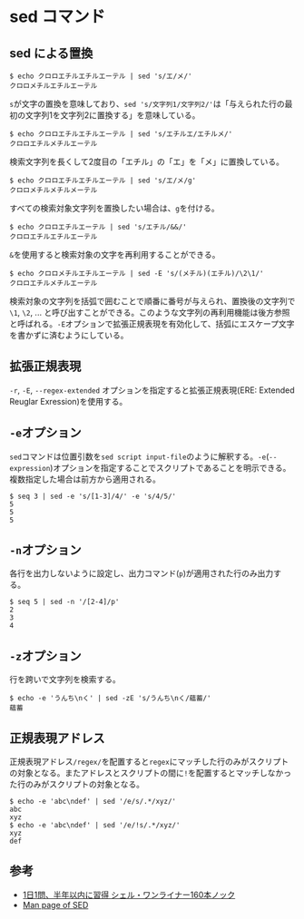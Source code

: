 # sed コマンド

## sed による置換

```console
$ echo クロロエチルエチルエーテル | sed 's/エ/メ/'
クロロメチルエチルエーテル
```

`s`が文字の置換を意味しており、`sed 's/文字列1/文字列2/'`は「与えられた行の最初の文字列1を文字列2に置換する」を意味している。

```console
$ echo クロロエチルエチルエーテル | sed 's/エチルエ/エチルメ/'
クロロエチルメチルエーテル
```

検索文字列を長くして2度目の「エチル」の「エ」を「メ」に置換している。

```console
$ echo クロロエチルエチルエーテル | sed 's/エ/メ/g'
クロロメチルメチルメーテル
```

すべての検索対象文字列を置換したい場合は、`g`を付ける。

```console
$ echo クロロエチルエーテル | sed 's/エチル/&&/'
クロロエチルエチルエーテル
```

`&`を使用すると検索対象の文字を再利用することができる。

```console
$ echo クロロメチルエチルエーテル | sed -E 's/(メチル)(エチル)/\2\1/'
クロロエチルメチルエーテル
```

検索対象の文字列を括弧で囲むことで順番に番号が与えられ、置換後の文字列で`\1`, `\2`, ... と呼び出すことができる。このような文字列の再利用機能は後方参照と呼ばれる。`-E`オプションで拡張正規表現を有効化して、括弧にエスケープ文字を書かずに済むようにしている。

## 拡張正規表現

`-r`, `-E`, `--regex-extended` オプションを指定すると拡張正規表現(ERE: Extended Reuglar Exression)を使用する。

## `-e`オプション

`sed`コマンドは位置引数を`sed script input-file`のように解釈する。`-e`(`--expression`)オプションを指定することでスクリプトであることを明示できる。複数指定した場合は前方から適用される。

```console
$ seq 3 | sed -e 's/[1-3]/4/' -e 's/4/5/'
5
5
5
```

## `-n`オプション

各行を出力しないように設定し、出力コマンド(`p`)が適用された行のみ出力する。

```console
$ seq 5 | sed -n '/[2-4]/p'
2
3
4
```

## `-z`オプション

行を跨いで文字列を検索する。

```console
$ echo -e 'うんち\nく' | sed -zE 's/うんち\nく/蘊蓄/'
蘊蓄
```

## 正規表現アドレス

正規表現アドレス`/regex/`を配置すると`regex`にマッチした行のみがスクリプトの対象となる。またアドレスとスクリプトの間に`!`を配置するとマッチしなかった行のみがスクリプトの対象となる。

```console
$ echo -e 'abc\ndef' | sed '/e/s/.*/xyz/'
abc
xyz
$ echo -e 'abc\ndef' | sed '/e/!s/.*/xyz/'
xyz
def
```

## 参考

- [1日1問、半年以内に習得 シェル・ワンライナー160本ノック](https://gihyo.jp/book/2021/978-4-297-12267-6)
- [Man page of SED](https://linuxjm.osdn.jp/html/GNU_sed/man1/sed.1.html)
